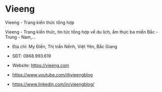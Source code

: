 # Vieeng

Vieeng - Trang kiến thức tổng hợp

Vieeng - Trang kiến thức, tin tức tổng hợp về du lịch, ẩm thực ba miền Bắc - Trung - Nam,...

- Địa chỉ: My Điền, Thị trấn Nếnh, Việt Yên, Bắc Giang

- SĐT: 0868.993.619

- Website: https://vieeng.com

- https://www.youtube.com/@vieengblog

- https://www.linkedin.com/in/vieengblog/
